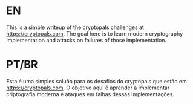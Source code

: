 # EN

This is a simple writeup of the cryptopals challenges at https://cryptopals.com. The goal here is to learn modern cryptography implementation and attacks on failures of those implementation.

# PT/BR

Esta é uma simples soluão para os desafios do cryptopals que estão em https://cryptopals.com. O objetivo aqui é aprender a implementar criptografia moderna e ataques em falhas dessas implementações.


